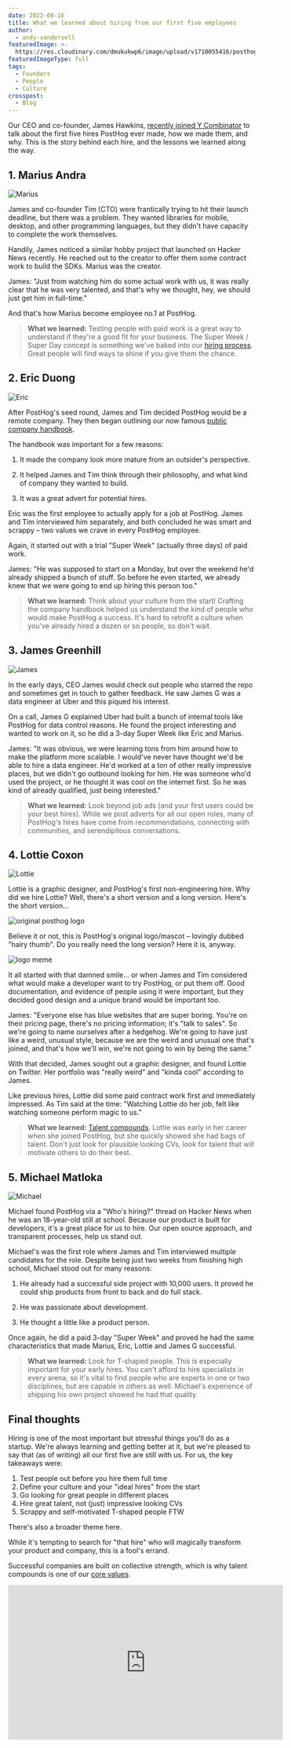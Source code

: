 ```yaml
---
date: 2022-08-16
title: What we learned about hiring from our first five employees
author:
  - andy-vandervell
featuredImage: >-
  https://res.cloudinary.com/dmukukwp6/image/upload/v1710055416/posthog.com/contents/images/blog/posthog-first-five/first-five.jpg
featuredImageType: full
tags:
  - Founders
  - People
  - Culture
crosspost:
  - Blog
---
```


Our CEO and co-founder, James Hawkins, [recently joined Y Combinator](https://www.youtube.com/watch?v=gF1NGUsjxLU) to talk about the first five hires PostHog ever made, how we made them, and why. This is the story behind each hire, and the lessons we learned along the way.

## 1. Marius Andra

![Marius](../images/blog/posthog-first-five/marius.png)

James and co-founder Tim (CTO) were frantically trying to hit their launch deadline, but there was a problem. They wanted libraries for mobile, desktop, and other programming languages, but they didn't have capacity to complete the work themselves.

Handily, James noticed a similar hobby project that launched on Hacker News recently. He reached out to the creator to offer them some contract work to build the SDKs. Marius was the creator.

James: "Just from watching him do some actual work with us, it was really clear that he was very talented, and that's why we thought, hey, we should just get him in full-time."

And that's how Marius become employee no.1 at PostHog.

> **What we learned:** Testing people with paid work is a great way to understand if they're a good fit for your business. The Super Week / Super Day concept is something we've baked into our [hiring process](/handbook/people/hiring-process). Great people will find ways to shine if you give them the chance. 

## 2. Eric Duong

![Eric](../images/blog/posthog-first-five/eric.png)

After PostHog's seed round, James and Tim decided PostHog would be a remote company. They then began outlining our now famous [public company handbook](/handbook/).

The handbook was important for a few reasons:

1. It made the company look more mature from an outsider's perspective.

2. It helped James and Tim think through their philosophy, and what kind of company they wanted to build.

3. It was a great advert for potential hires.

Eric was the first employee to actually apply for a job at PostHog. James and Tim interviewed him separately, and both concluded he was smart and scrappy – two values we crave in every PostHog employee.

Again, it started out with a trial "Super Week" (actually three days) of paid work. 

James: "He was supposed to start on a Monday, but over the weekend he'd already shipped a bunch of stuff. So before he even started, we already knew that we were going to end up hiring this person too."

> **What we learned:** Think about your culture from the start! Crafting the company handbook helped us understand the kind of people who would make PostHog a success. It's hard to retrofit a culture when you've already hired a dozen or so people, so don't wait.

## 3. James Greenhill

![James](../images/blog/posthog-first-five/james.png)

In the early days, CEO James would check out people who starred the repo and sometimes get in touch to gather feedback. He saw James G was a data engineer at Uber and this piqued his interest.

On a call, James G explained Uber had built a bunch of internal tools like PostHog for data control reasons. He found the project interesting and wanted to work on it, so he did a 3-day Super Week like Eric and Marius.

James: "It was obvious, we were learning tons from him around how to make the platform more scalable. I would've never have thought we'd be able to hire a data engineer. He'd worked at a ton of other really impressive places, but we didn't go outbound looking for him. He was someone who'd used the project, or he thought it was cool on the internet first. So he was kind of already qualified, just being interested."

> **What we learned:** Look beyond job ads (and your first users could be your best hires). While we post adverts for all our open roles, many of PostHog's hires have come from recommendations, connecting with communities, and serendipitous conversations.

## 4. Lottie Coxon

![Lottie](../images/blog/posthog-first-five/lottie.png)

Lottie is a graphic designer, and PostHog's first non-engineering hire. Why did we hire Lottie? Well, there's a short version and a long version. Here's the short version...

![original posthog logo](../images/blog/posthog-first-five/old-logo.png)

Believe it or not, this is PostHog's original logo/mascot – lovingly dubbed "hairy thumb". Do you really need the long version? Here it is, anyway.

![logo meme](../images/blog/posthog-first-five/logo-meme.png)

It all started with that damned smile... or when James and Tim considered what would make a developer want to try PostHog, or put them off. Good documentation, and evidence of people using it were important, but they decided good design and a unique brand would be important too.

James: "Everyone else has blue websites that are super boring. You're on their pricing page, there's no pricing information; it's "talk to sales". So we're going to name ourselves after a hedgehog. We're going to have just like a weird, unusual style, because we are the weird and unusual one that's joined, and that's how we'll win, we're not going to win by being the same."

With that decided, James sought out a graphic designer, and found Lottie on Twitter. Her portfolio was "really weird" and "kinda cool" according to James.

Like previous hires, Lottie did some paid contract work first and immediately impressed. As Tim said at the time: "Watching Lottie do her job, felt like watching someone perform magic to us."

> **What we learned:** [Talent compounds](/handbook/company/values#talent-compounds). Lottie was early in her career when she joined PostHog, but she quickly showed she had bags of talent. Don't just look for plausible looking CVs, look for talent that will motivate others to do their best.

## 5. Michael Matloka

![Michael](../images/blog/posthog-first-five/michael.png)

Michael found PostHog via a "Who's hiring?" thread on Hacker News when he was an 18-year-old still at school. Because our product is built for developers, it's a great place for us to hire. Our open source approach, and transparent processes, help us stand out.

Michael's was the first role where James and Tim interviewed multiple candidates for the role. Despite being just two weeks from finishing high school, Michael stood out for many reasons: 

1. He already had a successful side project with 10,000 users. It proved he could ship products from front to back and do full stack. 

2. He was passionate about development.

3. He thought a little like a product person.

Once again, he did a paid 3-day "Super Week" and proved he had the same characteristics that made Marius, Eric, Lottie and James G successful.

> **What we learned:** Look for T-shaped people. This is especially important for your early hires. You can't afford to hire specialists in every arena, so it's vital to find people who are experts in one or two disciplines, but are capable in others as well. Michael's experience of shipping his own project showed he had that quality.

## Final thoughts

Hiring is one of the most important but stressful things you'll do as a startup. We're always learning and getting better at it, but we're pleased to say that (as of writing) all our first five are still with us. For us, the key takeaways were:

1. Test people out before you hire them full time
2. Define your culture and your "ideal hires" from the start
3. Go looking for great people in different places
4. Hire great talent, not (just) impressive looking CVs
5. Scrappy and self-motivated T-shaped people FTW

There's also a broader theme here. 

While it's tempting to search for "that hire" who will magically transform your product and company, this is a fool's errand. 

Successful companies are built on collective strength, which is why talent compounds is one of our [core values](/handbook/company/values).

<iframe width="560" height="315" src="https://www.youtube-nocookie.com/embed/gF1NGUsjxLU" title="YouTube video player" frameborder="0" allow="accelerometer; autoplay; clipboard-write; encrypted-media; gyroscope; picture-in-picture" allowfullscreen></iframe>
